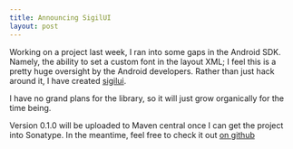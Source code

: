 ```yaml
---
title: Announcing SigilUI
layout: post
---
```


Working on a project last week, I ran into some gaps in the Android SDK. Namely, the ability to set
a custom font in the layout XML; I feel this is a pretty huge oversight by the Android developers.
Rather than just hack around it, I have created [sigilui][1].

I have no grand plans for the library, so it will just grow organically for the time being.

Version 0.1.0 will be uploaded to Maven central once I can get the project into Sonatype. In the
meantime, feel free to check it out [on github][1]

 [1]: https://github.com/sarumont/sigilui
